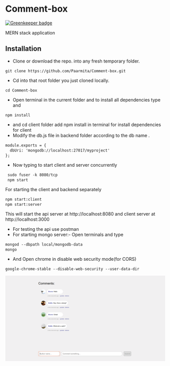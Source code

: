 # Comment-box

[![Greenkeeper badge](https://badges.greenkeeper.io/Paarmita/Comment-box.svg)](https://greenkeeper.io/)

MERN stack application

## Installation
* Clone or download the repo. into any fresh temporary folder.
```
git clone https://github.com/Paarmita/Comment-box.git
```
* Cd into that root folder you just cloned locally.
```
cd Comment-box
```
* Open terminal in the current folder and to install all dependencies type and 
```
npm install
```
* and cd client folder add npm install in terminal for install dependencies for client 
* Modify the db.js file in backend folder according to the db name .
```
module.exports = {
  dbUri: 'mongodb://localhost:27017/myproject'
};
```
* Now typing to start client and server concurrently
```
 sudo fuser -k 8080/tcp 
 npm start
 ```
 For starting the client and backend separately 
 ```
 npm start:client
 npm start:server
 ```
 This will start the api server at http://localhost:8080  and client server at http://localhost:3000 
 * For testing the api use postman
 * For starting mongo server:- Open terminals and type
 ```
 mongod --dbpath local/mongodb-data
 mongo
 ```
 * And Open chrome in disable web security mode(for CORS)
 ```
 google-chrome-stable --disable-web-security --user-data-dir
 ```
![](https://github.com/Paarmita/Comment-box/blob/master/screenshot.png)
